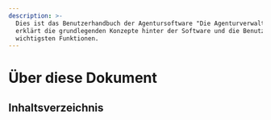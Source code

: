 ```yaml
---
description: >-
  Dies ist das Benutzerhandbuch der Agentursoftware "Die Agenturverwaltung". Es
  erklärt die grundlegenden Konzepte hinter der Software und die Benutzung der
  wichtigsten Funktionen.
---
```


# Über diese Dokument

## Inhaltsverzeichnis



